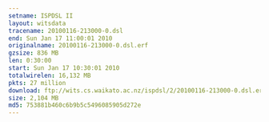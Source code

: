 ```yaml
---
setname: ISPDSL II
layout: witsdata
tracename: 20100116-213000-0.dsl
end: Sun Jan 17 11:00:01 2010
originalname: 20100116-213000-0.dsl.erf
gzsize: 836 MB
len: 0:30:00
start: Sun Jan 17 10:30:01 2010
totalwirelen: 16,132 MB
pkts: 27 million
download: ftp://wits.cs.waikato.ac.nz/ispdsl/2/20100116-213000-0.dsl.erf.gz
size: 2,104 MB
md5: 753881b460c6b9b5c5496085905d272e
---
```

